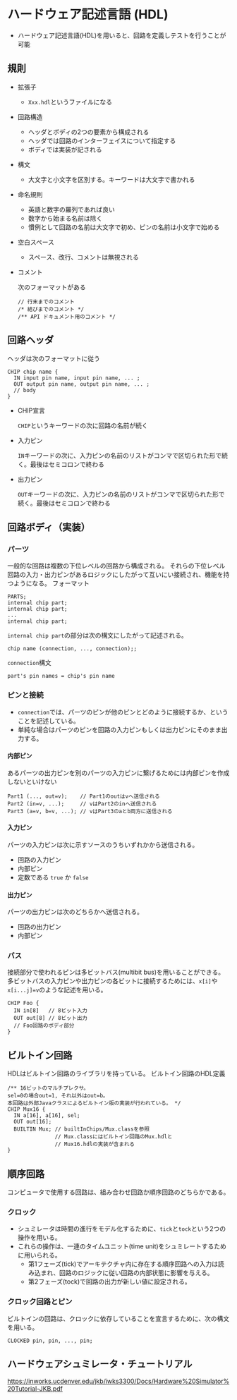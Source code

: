 # ハードウェア記述言語 (HDL)
- ハードウェア記述言語(HDL)を用いると、回路を定義しテストを行うことが可能

## 規則
- 拡張子
  - `Xxx.hdl`というファイルになる
- 回路構造
  - ヘッダとボディの2つの要素から構成される
  - ヘッダでは回路のインターフェイスについて指定する
  - ボディでは実装が記される
- 構文
  - 大文字と小文字を区別する。キーワードは大文字で書かれる
- 命名規則
  - 英語と数字の羅列であれば良い
  - 数字から始まる名前は除く
  - 慣例として回路の名前は大文字で初め、ピンの名前は小文字で始める
- 空白スペース
  - スペース、改行、コメントは無視される
- コメント

    次のフォーマットがある
    ```hdl
    // 行末までのコメント
    /* 結びまでのコメント */
    /** API ドキュメント用のコメント */
    ```

## 回路ヘッダ
ヘッダは次のフォーマットに従う
```hdl
CHIP chip name {
  IN input pin name, input pin name, ... ;
  OUT output pin name, output pin name, ... ;
  // body
}
```

- CHIP宣言

    `CHIP`というキーワードの次に回路の名前が続く

- 入力ピン

    `IN`キーワードの次に、入力ピンの名前のリストがコンマで区切られた形で続く。最後はセミコロンで終わる

- 出力ピン

    `OUT`キーワードの次に、入力ピンの名前のリストがコンマで区切られた形で続く。最後はセミコロンで終わる

## 回路ボディ（実装）
### パーツ
一般的な回路は複数の下位レベルの回路から構成される。
それらの下位レベル回路の入力・出力ピンがあるロジックにしたがって互いにい接続され、機能を持つようになる。
フォーマット
```hdl
PARTS;
internal chip part;
internal chip part;
...
internal chip part;
```

`internal chip part`の部分は次の構文にしたがって記述される。
```hdl
chip name (connection, ..., connection);;
```

`connection`構文

```hdl
part's pin names = chip's pin name
```

### ピンと接続
- `connection`では、パーツのピンが他のピンとどのように接続するか、ということを記述している。
- 単純な場合はパーツのピンを回路の入力ピンもしくは出力ピンにそのまま出力する。

#### 内部ピン
あるパーツの出力ピンを別のパーツの入力ピンに繋げるためには内部ピンを作成しないといけない

```hdl
Part1 (..., out=v);    // Part1のoutはvへ送信される
Part2 (in=v, ...);     // vはPart2のinへ送信される
Part3 (a=v, b=v, ...); // vはPart3のaとb両方に送信される
```

#### 入力ピン
パーツの入力ピンは次に示すソースのうちいずれかから送信される。
- 回路の入力ピン
- 内部ピン
- 定数である `true` か `false`

#### 出力ピン
パーツの出力ピンは次のどちらかへ送信される。
- 回路の出力ピン
- 内部ピン

### バス
接続部分で使われるピンは多ビットバス(multibit bus)を用いることができる。
多ビットバスの入力ピンや出力ピンの各ビットに接続するためには、`x[i]`や`x[i...j]=v`のような記述を用いる。

```hdl
CHIP Foo {
  IN in[8]   // 8ビット入力
  OUT out[8] // 8ビット出力
  // Foo回路のボディ部分
}
```

## ビルトイン回路
HDLはビルトイン回路のライブラリを持っている。
ビルトイン回路のHDL定義
```hdl
/** 16ビットのマルチプレクサ。
sel=0の場合out=1, それ以外はout=b。
本回路は外部Javaクラスによるビルトイン版の実装が行われている。 */
CHIP Mux16 {
  IN a[16], a[16], sel;
  OUT out[16];
  BUILTIN Mux; // builtInChips/Mux.classを参照
               // Mux.classにはビルトイン回路のMux.hdlと
               // Mux16.hdlの実装が含まれる
}
```

## 順序回路
コンピュータで使用する回路は、組み合わせ回路か順序回路のどちらかである。

### クロック
- シュミレータは時間の進行をモデル化するために、`tick`と`tock`という2つの操作を用いる。
- これらの操作は、一連のタイムユニット(time unit)をシュミレートするために用いられる。
  - 第1フェーズ(tick)でアーキテクチャ内に存在する順序回路への入力は読み込まれ、回路のロジックに従い回路の内部状態に影響を与える。
  - 第2フェーズ(tock)で回路の出力が新しい値に設定される。

### クロック回路とピン
ビルトインの回路は、クロックに依存していることを宣言するために、次の構文を用いる。

```hdl
CLOCKED pin, pin, ..., pin;
```

## ハードウェアシュミレータ・チュートリアル
https://inworks.ucdenver.edu/jkb/iwks3300/Docs/Hardware%20Simulator%20Tutorial-JKB.pdf

